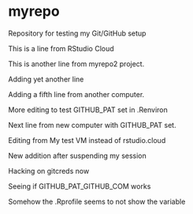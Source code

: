 # myrepo
Repository for testing my Git/GitHub setup

This is a line from RStudio Cloud

This is another line from myrepo2 project.

Adding yet another line

Adding a fifth line from another computer.


More editing to test GITHUB_PAT set in .Renviron

Next line from new computer with GITHUB_PAT set.

Editing from My test VM instead of rstudio.cloud

New addition after suspending my session

Hacking on gitcreds now

Seeing if GITHUB_PAT_GITHUB_COM works

Somehow the .Rprofile seems to not show the variable
